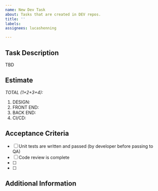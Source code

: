 ```yaml
---
name: New Dev Task
about: Tasks that are created in DEV repos.
title: ''
labels: 
assignees: lucashenning

---
```


## Task Description
TBD

## Estimate
*TOTAL (1+2+3+4):*
1. DESIGN:
1. FRONT END:
1. BACK END:
1. CI/CD:

## Acceptance Criteria
- [ ] Unit tests are written and passed (by developer before passing to QA)
- [ ] Code review is complete
- [ ] 
- [ ] 

## Additional Information
